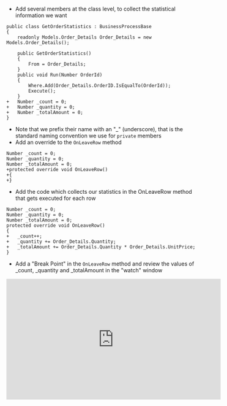 ﻿* Add several members at the class level, to collect the statistical information we want
```csdiff
public class GetOrderStatistics : BusinessProcessBase
{
    readonly Models.Order_Details Order_Details = new Models.Order_Details();

    public GetOrderStatistics()
    {
        From = Order_Details;
    }
    public void Run(Number OrderId)
    {
        Where.Add(Order_Details.OrderID.IsEqualTo(OrderId));
        Execute();
    }
+   Number _count = 0;
+   Number _quantity = 0;
+   Number _totalAmount = 0;
}
```
* Note that we prefix their name with an "_" (underscore), that is the standard naming convention we use for `private` members
* Add an override to the `OnLeaveRow` method
```csdiff
Number _count = 0;
Number _quantity = 0;
Number _totalAmount = 0;
+protected override void OnLeaveRow()
+{
+}
```
* Add the code which collects our statistics in the OnLeaveRow method that gets executed for each row
```csdiff
Number _count = 0;
Number _quantity = 0;
Number _totalAmount = 0;
protected override void OnLeaveRow()
{
+   _count++;
+   _quantity += Order_Details.Quantity;
+   _totalAmount += Order_Details.Quantity * Order_Details.UnitPrice;
}
``` 
* Add a "Break Point" in the `OnLeaveRow` method and review the values of _count, _quantity and _totalAmount in the "watch" window
<iframe width="560" height="315" src="https://www.youtube.com/embed/2zXre8oWQco?list=PL1DEQjXG2xnKS0Zo7h-PrExXZ18hGxhvA" frameborder="0" allowfullscreen></iframe>

